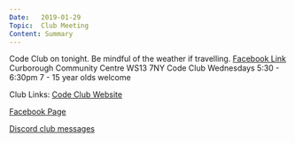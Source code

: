 ```yaml
---
Date:   2019-01-29
Topic:  Club Meeting
Content: Summary
---
```

Code Club on tonight. Be mindful of the weather if travelling.
[Facebook Link](https://www.facebook.com/1481985248595237/posts/1891596017634156/)
Curborough Community Centre
WS13 7NY
Code Club
Wednesdays 5:30 - 6:30pm
7 - 15 year olds welcome

Club Links:
[Code Club Website](https://lichfield-code-club.github.io/)

[Facebook Page](https://www.facebook.com/LichfieldCoders)

[Discord club messages](https://discord.gg/szz6xGK)
